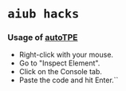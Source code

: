 # `aiub hacks`

### Usage of [autoTPE](https://github.com/mdnrkn/aiub-hacks/blob/master/autoTPE.js)

- Right-click with your mouse.
- Go to "Inspect Element".
- Click on the Console tab.
- Paste the code and hit Enter.``